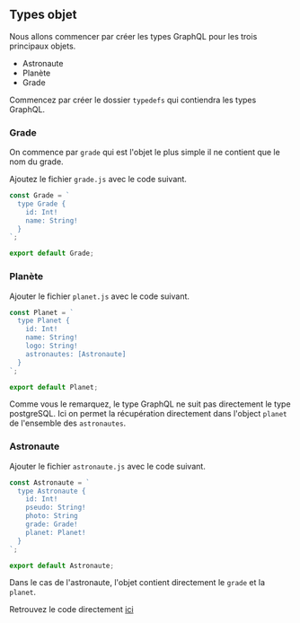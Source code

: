 ## Types objet

Nous allons commencer par créer les types GraphQL pour les trois principaux objets.

- Astronaute
- Planète
- Grade

Commencez par créer le dossier `typedefs` qui contiendra les types GraphQL.

### Grade

On commence par `grade` qui est l'objet le plus simple il ne contient que le nom du grade.

Ajoutez le fichier `grade.js` avec le code suivant.

```javascript
const Grade = `
  type Grade {
    id: Int!
    name: String!
  }
`;

export default Grade;
```

### Planète

Ajouter le fichier `planet.js` avec le code suivant.

```javascript
const Planet = `
  type Planet {
    id: Int!
    name: String!
    logo: String!
    astronautes: [Astronaute]
  }
`;

export default Planet;
```

Comme vous le remarquez, le type GraphQL ne suit pas directement le type postgreSQL. Ici on permet la récupération directement dans l'object `planet` de l'ensemble des `astronautes`.

### Astronaute

Ajouter le fichier `astronaute.js` avec le code suivant.

```javascript
const Astronaute = `
  type Astronaute {
    id: Int!
    pseudo: String!
    photo: String
    grade: Grade!
    planet: Planet!
  }
`;

export default Astronaute;
```

Dans le cas de l'astronaute, l'objet contient directement le `grade` et la `planet`.

Retrouvez le code directement [ici](https://github.com/duck-invaders/graphql-apollo/tree/codelabs-step3)

